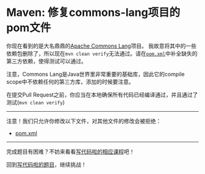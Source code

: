 # Maven: 修复commons-lang项目的pom文件

你现在看到的是大名鼎鼎的[Apache Commons Lang](https://commons.apache.org/proper/commons-lang/)项目。
我故意将其中的一些依赖包删除了，所以现在`mvn clean verify`无法通过。请在[`pom.xml`](https://github.com/hcsp/fix-commons-lang-pom/blob/master/pom.xml)中补全缺失的第三方依赖，使得测试可以通过。

注意，Commons Lang是Java世界里非常重要的基础库，因此它的compile scope中不依赖任何的第三方库，添加的时候要注意。

在提交Pull Request之前，你应当在本地确保所有代码已经编译通过，并且通过了测试(`mvn clean verify`)

-----
注意！我们只允许你修改以下文件，对其他文件的修改会被拒绝：
- [pom.xml](https://github.com/hcsp/fix-commons-lang-pom/blob/master/pom.xml)
-----


完成题目有困难？不妨来看看[写代码啦的相应课程](https://xiedaimala.com/tasks/661cd7ab-7fea-47d0-8e11-555d6fca751d)吧！

回到[写代码啦的题目](https://xiedaimala.com/tasks/661cd7ab-7fea-47d0-8e11-555d6fca751d/quizzes/6c87ef57-7f06-4af2-9112-86dd27ff099d)，继续挑战！

